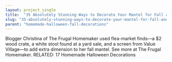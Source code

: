 ```yaml
---
layout: project_single
title:  "35 Absolutely Stunning Ways to Decorate Your Mantel for Fall and Halloween"
slug: "35-absolutely-stunning-ways-to-decorate-your-mantel-for-fall-and-halloween"
parent: "homemade-halloween-fall-decorations"
---
```

Blogger Christina of The Frugal Homemaker used flea-market finds—a $2 wood crate, a white stool found at a yard sale, and a screen from Value Village—to add extra dimension to her fall mantel. See more at The Frugal Homemaker. RELATED: 17 Homemade Halloween Decorations